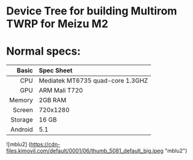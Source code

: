 # Device Tree for building Multirom TWRP for Meizu M2

Normal specs:
================================
Basic   | Spec Sheet
-------:|:--------------------------------------------------
CPU     | Mediatek MT6735 quad-core 1.3GHZ
GPU     | ARM Mali T720
Memory  | 2GB RAM
Screen  | 720x1280 
Storage | 16 GB
Android | 5.1

![mblu2] (https://cdn-files.kimovil.com/default/0001/06/thumb_5081_default_big.jpeg "mblu2")
